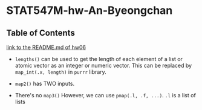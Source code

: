 # STAT547M-hw-An-Byeongchan
 
## Table of Contents  
[link to the README.md of hw06](hw06/README.md)  
- `lengths()` can be used to get the length of each element of a list or atomic vector as an integer or numeric vector. This can be replaced by `map_int(.x, length)` in `purrr` library.

- `map2()` has TWO inputs. 
- There's no `map3()` However, we can use `pmap(.l, .f, ...)`. `.l` is a list of lists
